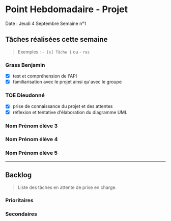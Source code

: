 # Point Hebdomadaire - Projet

Date : Jeudi 4 Septembre 
Semaine n°1

## Tâches réalisées cette semaine

> Exemples : `- [x] Tâche 1` ou - `ras`

### Grass Benjamin 
-[x] test et compréhension de l'API 
-[x] familiarisation avec le projet ainsi qu'avec le groupe
### TOE Dieudonné
-[x] prise de connaissance du projet et des attentes 
-[x] réflexion et tentative d'élaboration du diagramme UML

### Nom Prénom élève 3

### Nom Prénom élève 4

### Nom Prénom élève 5

---

## Backlog

> Liste des tâches en attente de prise en charge.

### Prioritaires

### Secondaires
